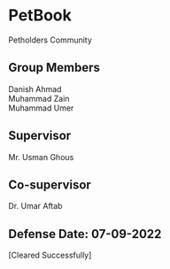 <h1>PetBook</h1>
Petholders Community

<h2>Group Members</h2>
Danish Ahmad<br>
Muhammad Zain<br>
Muhammad Umer<br>

<h2>Supervisor</h2>
Mr. Usman Ghous
<h2>Co-supervisor</h2>
Dr. Umar Aftab
<h2>Defense Date: 07-09-2022</h2> [Cleared Successfully]
